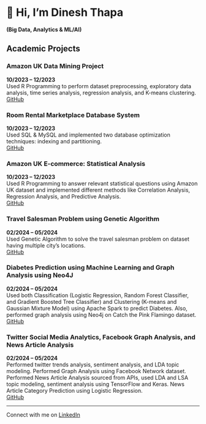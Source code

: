 # 👋 Hi, I’m Dinesh Thapa
**(Big Data, Analytics & ML/AI)**

## Academic Projects

### Amazon UK Data Mining Project
**10/2023 – 12/2023**  
Used R Programming to perform dataset preprocessing, exploratory data analysis, time series analysis, regression analysis, and K-means clustering.  
[GitHub](#)  

### Room Rental Marketplace Database System
**10/2023 – 12/2023**  
Used SQL & MySQL and implemented two database optimization techniques: indexing and partitioning.  
[GitHub](#)  

### Amazon UK E-commerce: Statistical Analysis
**10/2023 – 12/2023**  
Used R Programming to answer relevant statistical questions using Amazon UK dataset and implemented different methods like Correlation Analysis, Regression Analysis, and Predictive Analysis.  
[GitHub](#)  

### Travel Salesman Problem using Genetic Algorithm
**02/2024 – 05/2024**  
Used Genetic Algorithm to solve the travel salesman problem on dataset having multiple city’s locations.  
[GitHub](#)  

### Diabetes Prediction using Machine Learning and Graph Analysis using Neo4J
**02/2024 – 05/2024**  
Used both Classification (Logistic Regression, Random Forest Classifier, and Gradient Boosted Tree Classifier) and Clustering (K-means and Gaussian Mixture Model) using Apache Spark to predict Diabetes. Also, performed graph analysis using Neo4j on Catch the Pink Flamingo dataset.  
[GitHub](#)  

### Twitter Social Media Analytics, Facebook Graph Analysis, and News Article Analysis
**02/2024 – 05/2024**  
Performed twitter trends analysis, sentiment analysis, and LDA topic modeling. Performed Graph Analysis using Facebook Network dataset. Performed News Article Analysis sourced from APIs, used LDA and LSA topic modeling, sentiment analysis using TensorFlow and Keras. News Article Category Prediction using Logistic Regression.  
[GitHub](#)  

---

Connect with me on [LinkedIn](https://www.linkedin.com/in/hello-dinesh/)

<!---
DineshThapaX/DineshThapaX is a ✨ special ✨ repository because its `README.md` (this file) appears on your GitHub profile.
You can click the Preview link to take a look at your changes.
--->
